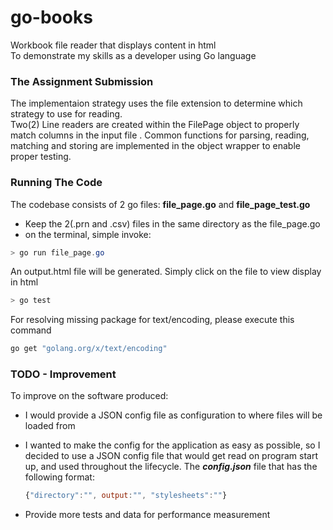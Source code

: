 # go-books
Workbook file reader that displays content in html<br>
To demonstrate my skills as a developer using Go language

### The Assignment Submission

<p> The implementaion strategy uses the file extension to determine which strategy to use for reading.<br>
Two(2) Line readers are created within the FilePage object to properly match columns in the input file
. Common functions for parsing, reading, matching and storing are implemented in the object wrapper
to enable proper testing.
</p>

### Running The Code
The codebase consists of 2 go files: **file_page.go** and **file_page_test.go**
* Keep the 2(.prn and .csv) files in the same directory as the file_page.go
* on the terminal, simple invoke:
```java
> go run file_page.go
```
An output.html file will be generated. Simply click on the file to view display in html
```java
> go test
```

For resolving missing package for text/encoding, please execute this command
```java
go get "golang.org/x/text/encoding"
```

### TODO - Improvement
 To improve on the software produced:
* I would provide a JSON config file as configuration to where files will be loaded from
* I wanted to make the config for the application as easy as possible, so I decided to use a JSON config file that would get read on program start up,
   and used throughout the lifecycle. 
   The ***config.json*** file that  has the following format:
   ```javascript
   {"directory":"", output:"", "stylesheets":""} 
   ```

* Provide more tests and data for performance measurement

